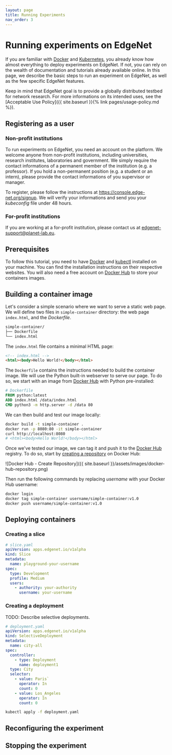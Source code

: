 ```yaml
---
layout: page
title: Running Experiments
nav_order: 3
---
```


# Running experiments on EdgeNet

If you are familiar with [Docker](https://www.docker.com/) and [Kubernetes](https://kubernetes.io/),
you already know how almost everything to deploy experiments on EdgeNet.
If not, you can rely on the wealth of documentation and tutorials already available online.
In this page, we describe the basic steps to run an experiment on EdgeNet, as well as the few specific EdgeNet features.

Keep in mind that EdgeNet goal is to provide a globally distributed testbed for network research.
For more informations on its intended uses, see the [Acceptable Use Policy]({{ site.baseurl }}{% link pages/usage-policy.md %}).

## Registering as a user

### Non-profit institutions

To run experiments on EdgeNet, you need an account on the platform.
We welcome anyone from non-profit institutions, including universities, research institutes, laboratories and government.
We simply require the contact informations of a permanent member of the institution (e.g. a professor).
If you hold a non-permanent position (e.g. a student or an intern), please provide the contact informations of you supervisor or manager.

To register, please follow the instructions at <https://console.edge-net.org/signup>.
We will verify your informations and send you your _kubeconfig_ file under 48 hours.

### For-profit institutions

If you are working at a for-profit institution, please contact us at <edgenet-support@planet-lab.eu>.

## Prerequisites

To follow this tutorial, you need to have [Docker](https://www.docker.com/) and [kubectl](https://kubernetes.io/docs/tasks/tools/install-kubectl/)
installed on your machine.
You can find the installation instructions on their respective websites.
You will also need a free account on [Docker Hub](https://hub.docker.com/) to store your containers images.

## Building a container image

Let's consider a simple scenario where we want to serve a static web page.
We will define two files in `simple-container` directory: the web page `index.html`, and the _Dockerfile_.

```bash
simple-container/
├── Dockerfile
└── index.html
```

The `index.html` file contains a minimal HTML page:
```html
<!-- index.html -->
<html><body>Hello World!</body></html>
```

The `Dockerfile` contains the instructions needed to build the container image.
We will use the Python built-in webserver to serve our page.
To do so, we start with an image from [Docker Hub](https://hub.docker.com/) with Python pre-installed:
```dockerfile
# Dockerfile
FROM python:latest
ADD index.html /data/index.html
CMD python3 -m http.server -d /data 80
```

We can then build and test our image locally:
```bash
docker build -t simple-container .
docker run -p 8080:80 -it simple-container
curl http://localhost:8080
# <html><body>Hello World!</body></html>
```

Once we've tested our image, we can tag it and push it to the [Docker Hub](https://hub.docker.com/) registry.
To do so, start by [creating a repository](https://hub.docker.com/repository/create) on Docker Hub:

![Docker Hub - Create Repository]({{ site.baseurl }}/assets/images/docker-hub-repository.png)

Then run the following commands by replacing _username_ with your Docker Hub username:
```bash
docker login
docker tag simple-container username/simple-container:v1.0
docker push username/simple-container:v1.0
```


## Deploying containers

### Creating a slice

```yaml
# slice.yaml
apiVersion: apps.edgenet.io/v1alpha
kind: Slice
metadata:
  name: playground-your-username
spec:
  type: Development
  profile: Medium
  users:
    - authority: your-authority
      username: your-username
```

### Creating a deployment

TODO: Describe selective deployments.

```yaml
# deployment.yaml
apiVersion: apps.edgenet.io/v1alpha
kind: SelectiveDeployment
metadata:
  name: city-all
spec:
  controller:
    - type: Deployment
      name: deployment1
  type: City
  selector:
    - value: Paris`
      operator: In
      count: 0
    - value: Los_Angeles
      operator: In
      count: 0
```

```bash
kubectl apply -f deployment.yaml
```

## Reconfiguring the experiment

## Stopping the experiment
